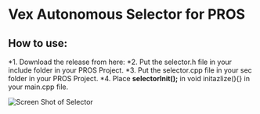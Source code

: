 # Vex Autonomous Selector for PROS


## How to use:
*1. Download the release from here:
*2. Put the selector.h file in your include folder in your PROS Project.
*3. Put the selector.cpp file in your sec folder in your PROS Project.
*4. Place **selectorInit();** in void initazlize(){} in your main.cpp file.

![Screen Shot of Selector](https://github.com/kunwarsahni01/Vex-Autonomous-Selector/2019-10-26-170622_480x272_pros_capture.png)
